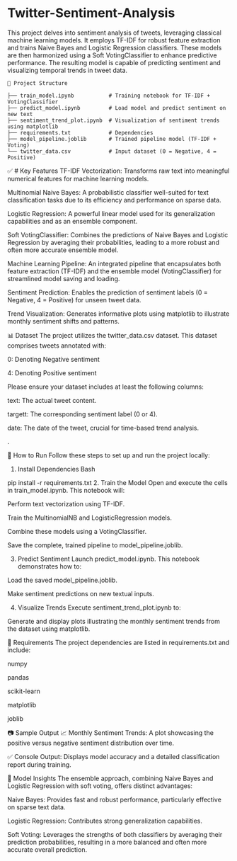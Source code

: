 # Twitter-Sentiment-Analysis

This project delves into sentiment analysis of tweets, leveraging classical machine learning models. It employs TF-IDF for robust feature extraction and trains Naive Bayes and Logistic Regression classifiers. These models are then harmonized using a Soft VotingClassifier to enhance predictive performance. The resulting model is capable of predicting sentiment and visualizing temporal trends in tweet data.
```
📁 Project Structure

├── train_model.ipynb           # Training notebook for TF-IDF + VotingClassifier 
├── predict_model.ipynb         # Load model and predict sentiment on new text
├── sentiment_trend_plot.ipynb  # Visualization of sentiment trends using matplotlib
├── requirements.txt            # Dependencies
├── model_pipeline.joblib       # Trained pipeline model (TF-IDF + Voting)
└── twitter_data.csv            # Input dataset (0 = Negative, 4 = Positive)

```
✅ # Key Features
TF-IDF Vectorization: Transforms raw text into meaningful numerical features for machine learning models.

Multinomial Naive Bayes: A probabilistic classifier well-suited for text classification tasks due to its efficiency and performance on sparse data.

Logistic Regression: A powerful linear model used for its generalization capabilities and as an ensemble component.

Soft VotingClassifier: Combines the predictions of Naive Bayes and Logistic Regression by averaging their probabilities, leading to a more robust and often more accurate ensemble model.

Machine Learning Pipeline: An integrated pipeline that encapsulates both feature extraction (TF-IDF) and the ensemble model (VotingClassifier) for streamlined model saving and loading.

Sentiment Prediction: Enables the prediction of sentiment labels (0 = Negative, 4 = Positive) for unseen tweet data.

Trend Visualization: Generates informative plots using matplotlib to illustrate monthly sentiment shifts and patterns.

📊 Dataset
The project utilizes the twitter_data.csv dataset. This dataset comprises tweets annotated with:

0: Denoting Negative sentiment

4: Denoting Positive sentiment

Please ensure your dataset includes at least the following columns:

text: The actual tweet content.

targett: The corresponding sentiment label (0 or 4).

date: The date of the tweet, crucial for time-based trend analysis.

.

🚀 How to Run
Follow these steps to set up and run the project locally:

1. Install Dependencies
Bash

pip install -r requirements.txt
2. Train the Model
Open and execute the cells in train_model.ipynb. This notebook will:

Perform text vectorization using TF-IDF.

Train the MultinomialNB and LogisticRegression models.

Combine these models using a VotingClassifier.

Save the complete, trained pipeline to model_pipeline.joblib.

3. Predict Sentiment
Launch predict_model.ipynb. This notebook demonstrates how to:

Load the saved model_pipeline.joblib.

Make sentiment predictions on new textual inputs.

4. Visualize Trends
Execute sentiment_trend_plot.ipynb to:

Generate and display plots illustrating the monthly sentiment trends from the dataset using matplotlib.

📌 Requirements
The project dependencies are listed in requirements.txt and include:

numpy

pandas

scikit-learn

matplotlib

joblib

📷 Sample Output
📈 Monthly Sentiment Trends: A plot showcasing the positive versus negative sentiment distribution over time.

✅ Console Output: Displays model accuracy and a detailed classification report during training.

🧠 Model Insights
The ensemble approach, combining Naive Bayes and Logistic Regression with soft voting, offers distinct advantages:

Naive Bayes: Provides fast and robust performance, particularly effective on sparse text data.

Logistic Regression: Contributes strong generalization capabilities.

Soft Voting: Leverages the strengths of both classifiers by averaging their prediction probabilities, resulting in a more balanced and often more accurate overall prediction.









